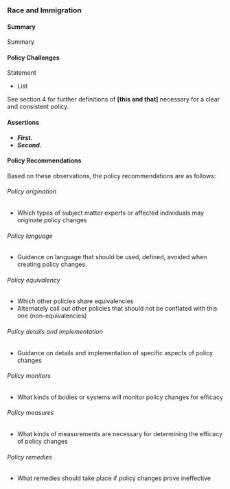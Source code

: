 ### Race and Immigration

#### Summary
Summary

#### Policy Challenges
Statement

- List

See section 4 for further definitions of **[this and that]** necessary for a clear and consistent policy.

#### Assertions 

-  *__First.__*
-  *__Second.__*

#### Policy Recommendations
Based on these observations, the policy recommendations are as follows:

###### Policy origination
- Which types of subject matter experts or affected individuals may originate policy changes

###### Policy language
- Guidance on language that should be used, defined, avoided when creating policy changes.

###### Policy equivalency
- Which other policies share equivalencies
- Alternately call out other policies that should not be conflated with this one (non-equivalencies)

###### Policy details and implementation
- Guidance on details and implementation of specific aspects of policy changes

###### Policy monitors 
- What kinds of bodies or systems will monitor policy changes for efficacy

###### Policy measures
- What kinds of measurements are necessary for determining the efficacy of policy changes

###### Policy remedies
- What remedies should take place if policy changes prove ineffective 

